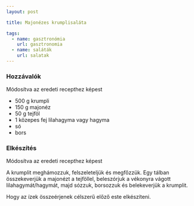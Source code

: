 ```yaml
---
layout: post

title: Majonézes krumplisaláta

tags:
  - name: gasztronómia
    url: gasztronomia
  - name: saláták
    url: salatak
---
```


### Hozzávalók
Módosítva az eredeti recepthez képest

 - 500 g krumpli
 - 150 g majonéz
 - 50 g tejföl
 - 1 közepes fej lilahagyma vagy hagyma
 - só
 - bors


### Elkészítés
Módosítva az eredeti recepthez képest

A krumplit meghámozzuk, felszeleteljük és megfőzzük. Egy tálban összekeverjük a 
 majonézt a tejföllel, beleszórjuk a vékonyra vágott lilahagymát/hagymát, majd 
 sózzuk, borsozzuk és belekeverjük a krumplit.

Hogy az ízek összeérjenek célszerű előző este elkészíteni.
